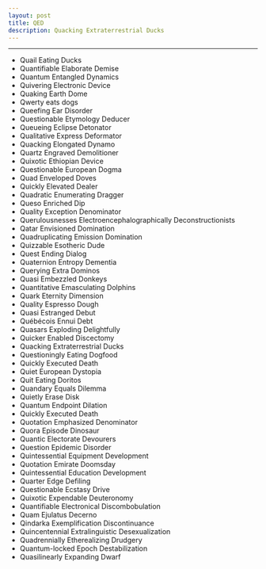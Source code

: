 ```yaml
---
layout: post
title: QED
description: Quacking Extraterrestrial Ducks
---
```


---

* Quail Eating Ducks
* Quantifiable Elaborate Demise
* Quantum Entangled Dynamics
* Quivering Electronic Device
* Quaking Earth Dome
* Qwerty eats dogs
* Queefing Ear Disorder
* Questionable Etymology Deducer
* Queueing Eclipse Detonator
* Qualitative Express Deformator
* Quacking Elongated Dynamo
* Quartz Engraved Demolitioner
* Quixotic Ethiopian Device
* Questionable European Dogma
* Quad Enveloped Doves
* Quickly Elevated Dealer
* Quadratic Enumerating Dragger
* Queso Enriched Dip
* Quality Exception Denominator
* Querulousnesses Electroencephalographically Deconstructionists
* Qatar Envisioned Domination
* Quadruplicating Emission Domination
* Quizzable Esotheric Dude
* Quest Ending Dialog
* Quaternion Entropy Dementia
* Querying Extra Dominos
* Quasi Embezzled Donkeys
* Quantitative Emasculating Dolphins
* Quark Eternity Dimension
* Quality Espresso Dough
* Quasi Estranged Debut
* Québécois Ennui Debt
* Quasars Exploding Delightfully
* Quicker Enabled Discectomy
* Quacking Extraterrestrial Ducks
* Questioningly Eating Dogfood
* Quickly Executed Death
* Quiet European Dystopia
* Quit Eating Doritos
* Quandary Equals Dilemma
* Quietly Erase Disk
* Quantum Endpoint Dilation
* Quickly Executed Death
* Quotation Emphasized Denominator
* Quora Episode Dinosaur
* Quantic Electorate Devourers
* Question Epidemic Disorder
* Quintessential Equipment Development
* Quotation Emirate Doomsday
* Quintessential Education Development
* Quarter Edge Defiling
* Questionable Ecstasy Drive
* Quixotic Expendable Deuteronomy
* Quantifiable Electronical Discombobulation
* Quam Ejulatus Decerno
* Qindarka Exemplification Discontinuance
* Quincentennial Extralinguistic Desexualization
* Quadrennially Etherealizing Drudgery
* Quantum-locked Epoch Destabilization
* Quasilinearly Expanding Dwarf
